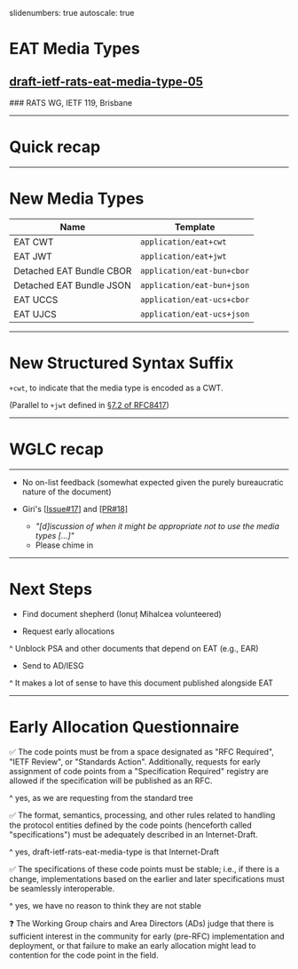 slidenumbers: true
autoscale: true

# EAT Media Types

## [draft-ietf-rats-eat-media-type-05](https://datatracker.ietf.org/doc/draft-ietf-rats-eat-media-type/05)

### RATS WG, IETF 119, Brisbane

---

# Quick recap

---

# New Media Types

| Name | Template |
| ---- | -------- |
| EAT CWT | `application/eat+cwt` |
| EAT JWT | `application/eat+jwt` |
| Detached EAT Bundle CBOR | `application/eat-bun+cbor` |
| Detached EAT Bundle JSON | `application/eat-bun+json` |
| EAT UCCS | `application/eat-ucs+cbor` |
| EAT UJCS | `application/eat-ucs+json` |

---

# New Structured Syntax Suffix

`+cwt`, to indicate that the media type is encoded as a CWT.

(Parallel to `+jwt` defined in [§7.2 of RFC8417](https://www.rfc-editor.org/rfc/rfc8417.html#section-7.2))

---

# WGLC recap

---

* No on-list feedback (somewhat expected given the purely bureaucratic nature of the document)

* Giri's [[Issue#17](https://github.com/ietf-rats-wg/draft-eat-mt/issues/17)] and [[PR#18]](https://github.com/ietf-rats-wg/draft-eat-mt/pull/18)
  * _"[d]iscussion of when it might be appropriate *not* to use the media types [...]"_
  * Please chime in

---

# Next Steps

* Find document shepherd (Ionuț Mihalcea volunteered)

* Request early allocations

^ Unblock PSA and other documents that depend on EAT (e.g., EAR)

* Send to AD/IESG

^ It makes a lot of sense to have this document published alongside EAT

---

# Early Allocation Questionnaire

:white_check_mark: The code points must be from a space designated as "RFC Required", "IETF Review", or "Standards Action". Additionally, requests for early assignment of code points from a "Specification Required" registry are allowed if the specification will be published as an RFC.

^ yes, as we are requesting from the standard tree

:white_check_mark: The format, semantics, processing, and other rules related to handling the protocol entities defined by the code points (henceforth called "specifications") must be adequately described in an Internet-Draft.

^ yes, draft-ietf-rats-eat-media-type is that Internet-Draft

:white_check_mark: The specifications of these code points must be stable; i.e., if there is a change, implementations based on the earlier and later specifications must be seamlessly interoperable.

^ yes, we have no reason to think they are not stable

:question: The Working Group chairs and Area Directors (ADs) judge that there is sufficient interest in the community for early (pre-RFC) implementation and deployment, or that failure to make an early allocation might lead to contention for the code point in the field.

